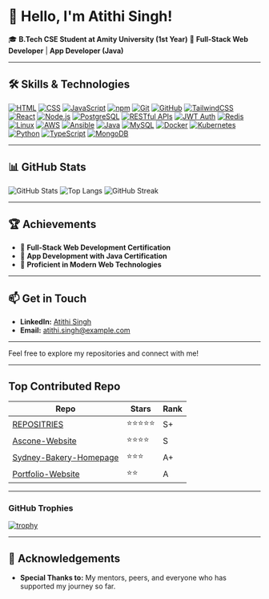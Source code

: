 # 👋 Hello, I'm Atithi Singh!

🎓 **B.Tech CSE Student at Amity University (1st Year)**
🌟 **Full-Stack Web Developer** | **App Developer (Java)**

---

## 🛠️ Skills & Technologies

[![HTML](https://img.shields.io/badge/HTML5-E34F26?style=for-the-badge&logo=html5&logoColor=white)](https://developer.mozilla.org/en-US/docs/Web/HTML)
[![CSS](https://img.shields.io/badge/CSS3-1572B6?style=for-the-badge&logo=css3&logoColor=white)](https://developer.mozilla.org/en-US/docs/Web/CSS)
[![JavaScript](https://img.shields.io/badge/JavaScript-F7DF1E?style=for-the-badge&logo=javascript&logoColor=black)](https://developer.mozilla.org/en-US/docs/Web/JavaScript)
[![npm](https://img.shields.io/badge/npm-CB3837?style=for-the-badge&logo=npm&logoColor=white)](https://www.npmjs.com/)
[![Git](https://img.shields.io/badge/Git-F05032?style=for-the-badge&logo=git&logoColor=white)](https://git-scm.com/)
[![GitHub](https://img.shields.io/badge/GitHub-181717?style=for-the-badge&logo=github&logoColor=white)](https://github.com/)
[![TailwindCSS](https://img.shields.io/badge/TailwindCSS-06B6D4?style=for-the-badge&logo=tailwindcss&logoColor=white)](https://tailwindcss.com/)
[![React](https://img.shields.io/badge/React-20232A?style=for-the-badge&logo=react&logoColor=61DAFB)](https://reactjs.org/)
[![Node.js](https://img.shields.io/badge/Node.js-339933?style=for-the-badge&logo=nodedotjs&logoColor=white)](https://nodejs.org/)
[![PostgreSQL](https://img.shields.io/badge/PostgreSQL-316192?style=for-the-badge&logo=postgresql&logoColor=white)](https://www.postgresql.org/)
[![RESTful APIs](https://img.shields.io/badge/REST-02569B?style=for-the-badge&logo=rest&logoColor=white)](https://restfulapi.net/)
[![JWT Auth](https://img.shields.io/badge/JWT-000000?style=for-the-badge&logo=jwt&logoColor=white)](https://jwt.io/)
[![Redis](https://img.shields.io/badge/Redis-DC382D?style=for-the-badge&logo=redis&logoColor=white)](https://redis.io/)
[![Linux](https://img.shields.io/badge/Linux-FCC624?style=for-the-badge&logo=linux&logoColor=black)](https://www.linux.org/)
[![AWS](https://img.shields.io/badge/AWS-232F3E?style=for-the-badge&logo=amazon-aws&logoColor=white)](https://aws.amazon.com/)
[![Ansible](https://img.shields.io/badge/Ansible-EE0000?style=for-the-badge&logo=ansible&logoColor=white)](https://www.ansible.com/)
[![Java](https://img.shields.io/badge/Java-007396?style=for-the-badge&logo=java&logoColor=white)](https://www.java.com/)
[![MySQL](https://img.shields.io/badge/MySQL-4479A1?style=for-the-badge&logo=mysql&logoColor=white)](https://www.mysql.com/)
[![Docker](https://img.shields.io/badge/Docker-2496ED?style=for-the-badge&logo=docker&logoColor=white)](https://www.docker.com/)
[![Kubernetes](https://img.shields.io/badge/Kubernetes-326CE5?style=for-the-badge&logo=kubernetes&logoColor=white)](https://kubernetes.io/)
[![Python](https://img.shields.io/badge/Python-3776AB?style=for-the-badge&logo=python&logoColor=white)](https://www.python.org/)
[![TypeScript](https://img.shields.io/badge/TypeScript-007ACC?style=for-the-badge&logo=typescript&logoColor=white)](https://www.typescriptlang.org/)
[![MongoDB](https://img.shields.io/badge/MongoDB-47A248?style=for-the-badge&logo=mongodb&logoColor=white)](https://www.mongodb.com/)

---

## 📊 GitHub Stats

![GitHub Stats](https://github-readme-stats.vercel.app/api?username=singh-atithi&show_icons=true&theme=radical&count_private=true&include_all_commits=true)
![Top Langs](https://github-readme-stats.vercel.app/api/top-langs/?username=singh-atithi&layout=compact&theme=radical)
![GitHub Streak](https://github-readme-streak-stats.herokuapp.com/?user=singh-atithi&theme=radical)

---

## 🏆 Achievements

- 🌟 **Full-Stack Web Development Certification**
- 🌟 **App Development with Java Certification**
- 🌟 **Proficient in Modern Web Technologies**

---

## 📫 Get in Touch

- **LinkedIn:** [Atithi Singh](https://www.linkedin.com/in/atithi-singh/)
- **Email:** atithi.singh@example.com

---

Feel free to explore my repositories and connect with me!

---

## Top Contributed Repo

| Repo | Stars | Rank |
|------|-------|------|
| [REPOSITRIES](https://github.com/singh-atithi?tab=repositories) | ⭐⭐⭐⭐⭐ | S+ |
 [Ascone-Website](https://github.com/singh-atithi/Ascone-Website) | ⭐⭐⭐⭐ | S |
| [Sydney-Bakery-Homepage](https://github.com/singh-atithi/Sydney-Bakery-Homepage) | ⭐⭐⭐ | A+ |
| [Portfolio-Website](https://github.com/singh-atithi/Portfolio-Website)| ⭐⭐ | A |

---

### GitHub Trophies

[![trophy](https://github-profile-trophy.vercel.app/?username=singh-atithi&theme=onedark)](https://github.com/singh-atithi/github-profile-trophy)

---

## 🌟 Acknowledgements

- **Special Thanks to:** My mentors, peers, and everyone who has supported my journey so far.
